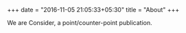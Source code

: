 +++
date = "2016-11-05 21:05:33+05:30"
title = "About"
+++

We are Consider, a point/counter-point publication.
